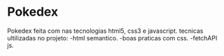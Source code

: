 # Pokedex
Pokedex feita com nas tecnologias html5, css3 e javascript.
tecnicas ultilizadas no projeto:
-html semantico.
-boas praticas com css.
-fetchAPI js.
